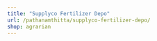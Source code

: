 ```yaml
---
title: "Supplyco Fertilizer Depo"
url: /pathanamthitta/supplyco-fertilizer-depo/
shop: agrarian
---
```

